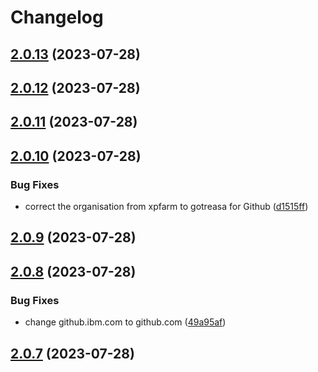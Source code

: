 # Changelog

## [2.0.13](https://github.com/gotreasa/gotreasa-berlin-clock/compare/2.0.12...2.0.13) (2023-07-28)

## [2.0.12](https://github.com/gotreasa/gotreasa-berlin-clock/compare/2.0.11...2.0.12) (2023-07-28)

## [2.0.11](https://github.com/gotreasa/gotreasa-berlin-clock/compare/2.0.10...2.0.11) (2023-07-28)

## [2.0.10](https://github.com/gotreasa/gotreasa-berlin-clock/compare/2.0.9...2.0.10) (2023-07-28)

### Bug Fixes

- correct the organisation from xpfarm to gotreasa for Github ([d1515ff](https://github.com/gotreasa/gotreasa-berlin-clock/commit/d1515ff7ea3579da08de5e09350828a2b1e2b1fe))

## [2.0.9](https://github.com/xpfarm/gotreasa-berlin-clock/compare/2.0.8...2.0.9) (2023-07-28)

## [2.0.8](https://github.com/xpfarm/gotreasa-berlin-clock/compare/2.0.7...2.0.8) (2023-07-28)

### Bug Fixes

- change github.ibm.com to github.com ([49a95af](https://github.com/xpfarm/gotreasa-berlin-clock/commit/49a95afca73fc056fcae25405ec8fa049d4abc84))

## [2.0.7](https://github.ibm.com/xpfarm/gotreasa-berlin-clock/compare/2.0.6...2.0.7) (2023-07-28)
